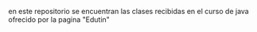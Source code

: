en este repositorio se encuentran las clases recibidas en el curso de java ofrecido por la pagina "Edutin"
